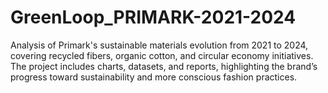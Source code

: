 # GreenLoop_PRIMARK-2021-2024
Analysis of Primark's sustainable materials evolution from 2021 to 2024, covering recycled fibers, organic cotton, and circular economy initiatives. The project includes charts, datasets, and reports, highlighting the brand’s progress toward sustainability and more conscious fashion practices.
